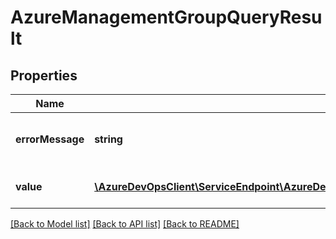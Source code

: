 # AzureManagementGroupQueryResult

## Properties
Name | Type | Description | Notes
------------ | ------------- | ------------- | -------------
**errorMessage** | **string** | Error message in case of an exception | [optional] 
**value** | [**\AzureDevOpsClient\ServiceEndpoint\AzureDevOpsClient\ServiceEndpoint\Model\AzureManagementGroup[]**](AzureManagementGroup.md) | List of azure management groups | [optional] 

[[Back to Model list]](../README.md#documentation-for-models) [[Back to API list]](../README.md#documentation-for-api-endpoints) [[Back to README]](../README.md)


